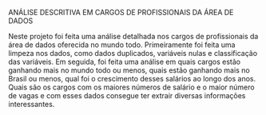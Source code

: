 ANÁLISE DESCRITIVA EM CARGOS DE PROFISSIONAIS DA ÁREA DE DADOS

Neste projeto foi feita uma análise detalhada nos cargos de profissionais da área de dados oferecida no mundo todo.
Primeiramente foi feita uma limpeza nos dados, como dados duplicados, variáveis nulas e classificação das variáveis.
Em seguida, foi feita uma análise em quais cargos estão ganhando mais no mundo todo ou menos, quais estão ganhando mais no Brasil ou menos, qual foi o crescimento desses salários ao longo dos anos. Quais são  os cargos com os maiores números de salário e o maior número de vagas e com esses dados consegue ter extrair diversas informações interessantes.
